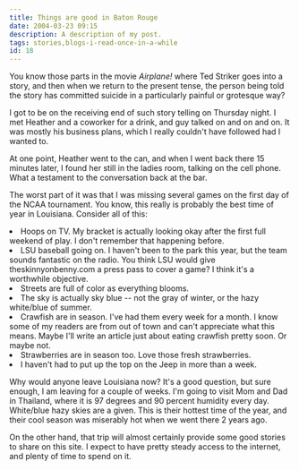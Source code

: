 ```yaml
---
title: Things are good in Baton Rouge
date: 2004-03-23 09:15
description: A description of my post.
tags: stories,blogs-i-read-once-in-a-while
id: 18
---
```

You know those parts in the movie <i>Airplane!</i> where Ted Striker goes into a story, and then when we return to the present tense, the person being told the story has committed suicide in a particularly painful or grotesque way?

I got to be on the receiving end of such story telling on Thursday night.  I met Heather and a coworker for a drink, and guy talked on and on and on.  It was mostly his business plans, which I really couldn't have followed had I wanted to.

At one point, Heather went to the can, and when I went back there 15 minutes later, I found her still in the ladies room, talking on the cell phone.  What a testament to the conversation back at the bar.

The worst part of it was that I was missing several games on the first day of the NCAA tournament.  You know, this really is probably the best time of year in Louisiana.  Consider all of this:

<li>  Hoops on TV.  My bracket is actually looking okay after the first full weekend of play.  I don't remember that happening before.

</li><li>  LSU baseball going on.  I haven't been to the park this year, but the team sounds fantastic on the radio.  You think LSU would give theskinnyonbenny.com a press pass to cover a game?  I think it's a worthwhile objective.

</li><li>  Streets are full of color as everything blooms.

</li><li>  The sky is actually sky blue -- not the gray of winter, or the hazy white/blue of summer.

</li><li>  Crawfish are in season.  I've had them every week for a month.  I know some of my readers are from out of town and can't appreciate what this means.  Maybe I'll write an article just about eating crawfish pretty soon.  Or maybe not.

</li><li>  Strawberries are in season too.  Love those fresh strawberries.

</li><li> I haven't had to put up the top on the Jeep in more than a week.

Why would anyone leave Louisiana now?  It's a good question, but sure enough, I am leaving for a couple of weeks.  I'm going to visit Mom and Dad in Thailand, where it is 97 degrees and 90 percent humidity every day.  White/blue hazy skies are a given.  This is their hottest time of the year, and their cool season was miserably hot when we went there 2 years ago.  

On the other hand, that trip will almost certainly provide some good stories to share on this site.  I expect to have pretty steady access to the internet, and plenty of time to spend on it.
</li>